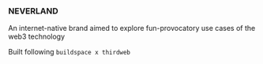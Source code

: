 ### **NEVERLAND**
An internet-native brand aimed to explore fun-provocatory use cases of the web3 technology


Built following `buildspace x thirdweb`
